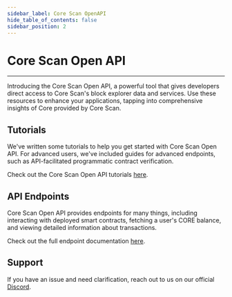 ```yaml
---
sidebar_label: Core Scan OpenAPI
hide_table_of_contents: false
sidebar_position: 2
---
```


# Core Scan Open API
---

Introducing the Core Scan Open API, a powerful tool that gives developers direct access to Core Scan's block explorer data and services. Use these resources to enhance your applications, tapping into comprehensive insights of Core provided by Core Scan. 

## Tutorials

We've written some tutorials to help you get started with Core Scan Open API. For advanced users, we've included guides for advanced endpoints, such as API-facilitated programmatic contract verification.

Check out the Core Scan Open API tutorials [here](api/core-api-tutorials).

## API Endpoints

Core Scan Open API provides endpoints for many things, including interacting with deployed smart contracts, fetching a user's CORE balance, and viewing detailed information about transactions.

Check out the full endpoint documentation [here](api/core-api-docs).

## Support

If you have an issue and need clarification, reach out to us on our official [Discord](https://discord.com/invite/coredaoofficial).
